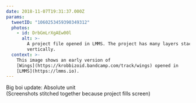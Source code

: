 ```yaml
---
date: 2018-11-07T19:31:37.000Z
params:
  tweetID: "1060253459390349312"
  photos:
    - id: DrbGmLrXgAEw00l
      alt: >-
        A project file opened in LMMS. The project has many layers stacked
        vertically.
  context: >-
    This image shows an early version of
    [Wings](https://krobbizoid.bandcamp.com/track/wings) opened in
    [LMMS](https://lmms.io).
---
```


Big boi update: Absolute unit\
(Screenshots stitched together because project fills screen)
